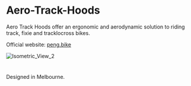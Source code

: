 # Aero-Track-Hoods
Aero Track Hoods offer an ergonomic and aerodynamic solution to riding track, fixie and tracklocross bikes.

Official website: [peng.bike](www.peng.bike)


![Isometric_View_2](https://user-images.githubusercontent.com/85740352/177072448-15275164-285c-4716-9140-8ff4391ba852.png)
#
Designed in Melbourne.
